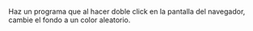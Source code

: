 Haz un programa que al hacer doble click en la pantalla del navegador, cambie el fondo a un color aleatorio.